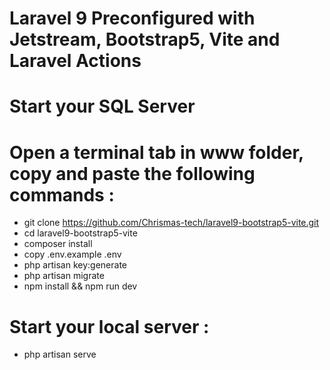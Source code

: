 # Laravel 9 Preconfigured with Jetstream, Bootstrap5, Vite and Laravel Actions

# Start your SQL Server

# Open a terminal tab in www folder, copy and paste the following commands :

- git clone https://github.com/Chrismas-tech/laravel9-bootstrap5-vite.git
- cd laravel9-bootstrap5-vite
- composer install
- copy .env.example .env
- php artisan key:generate
- php artisan migrate
- npm install && npm run dev

# Start your local server : 

- php artisan serve
